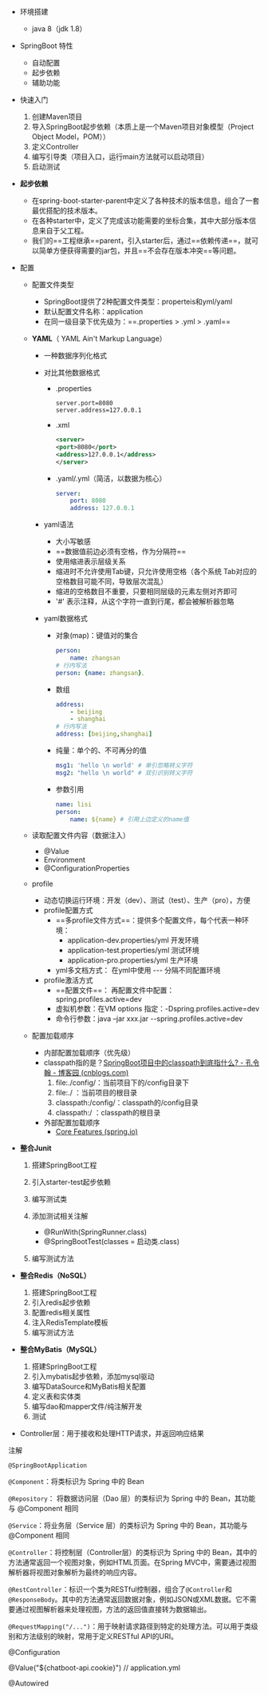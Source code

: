 - 环境搭建
  - java 8（jdk 1.8）
  
- SpringBoot 特性
  - 自动配置
  - 起步依赖
  - 辅助功能

- 快速入门
  1. 创建Maven项目
  2. 导入SpringBoot起步依赖（本质上是一个Maven项目对象模型（Project Object Model，POM））
  3. 定义Controller 
  4. 编写引导类（项目入口，运行main方法就可以启动项目）
  5. 启动测试

- **起步依赖**

  - 在spring-boot-starter-parent中定义了各种技术的版本信息，组合了一套最优搭配的技术版本。
  - 在各种starter中，定义了完成该功能需要的坐标合集，其中大部分版本信息来自于父工程。 
  - 我们的==工程继承==parent，引入starter后，通过==依赖传递==，就可以简单方便获得需要的jar包，并且==不会存在版本冲突==等问题。

- 配置

  - 配置文件类型
    - SpringBoot提供了2种配置文件类型：properteis和yml/yaml 
    - 默认配置文件名称：application 
    - 在同一级目录下优先级为：==.properties > .yml > .yaml==

  - **YAML**（ YAML Ain't Markup Language）

    - 一种数据序列化格式

    - 对比其他数据格式

      - .properties

        ```properties
        server.port=8080
        server.address=127.0.0.1
        ```

      - .xml

        ```xml
        <server>
        <port>8080</port>
        <address>127.0.0.1</address>
        </server>
        ```

      - .yaml/.yml（简洁，以数据为核心）

        ```yaml
        server:
        	port: 8080
        	address: 127.0.0.1
        ```

    - yaml语法

      -  大小写敏感
      -  ==数据值前边必须有空格，作为分隔符==
      -  使用缩进表示层级关系
      -  缩进时不允许使用Tab键，只允许使用空格（各个系统 Tab对应的 空格数目可能不同，导致层次混乱）
      -  缩进的空格数目不重要，只要相同层级的元素左侧对齐即可 
      -  '#' 表示注释，从这个字符一直到行尾，都会被解析器忽略

    - yaml数据格式

      - 对象(map)：键值对的集合

        ```yaml
        person:
        	name: zhangsan
        # 行内写法
        person: {name: zhangsan}、
        ```

      - 数组

        ```yaml
        address:
        	- beijing
        	- shanghai
        # 行内写法
        address: [beijing,shanghai]
        
        ```

      - 纯量：单个的、不可再分的值

        ```yaml
        msg1: 'hello \n world' # 单引忽略转义字符
        msg2: "hello \n world" # 双引识别转义字符
        ```

      - 参数引用

        ```yaml
        name: lisi
        person:
        	name: ${name} # 引用上边定义的name值
        ```

  - 读取配置文件内容（数据注入）
    - @Value
    - Environment
    - @ConfigurationProperties
  - profile
    - 动态切换运行环境：开发（dev）、测试（test）、生产（pro），方便
    - profile配置方式 
      - ==多profile文件方式==：提供多个配置文件，每个代表一种环境：
        - application-dev.properties/yml 开发环境 
        - application-test.properties/yml 测试环境 
        - application-pro.properties/yml 生产环境 
      - yml多文档方式： 在yml中使用 --- 分隔不同配置环境
    - profile激活方式 
      - ==配置文件==： 再配置文件中配置：spring.profiles.active=dev
      - 虚拟机参数：在VM options 指定：-Dspring.profiles.active=dev 
      - 命令行参数：java –jar xxx.jar --spring.profiles.active=dev

  - 配置加载顺序
    - 内部配置加载顺序（优先级）
    - classpath指的是？[SpringBoot项目中的classpath到底指什么? - 孔令翰 - 博客园 (cnblogs.com)](https://www.cnblogs.com/klhans/p/14900059.html)
      1. file:./config/：当前项目下的/config目录下 
      2. file:./ ：当前项目的根目录 
      3. classpath:/config/：classpath的/config目录 
      4. classpath:/ ：classpath的根目录
    - 外部配置加载顺序
      - [Core Features (spring.io)](https://docs.spring.io/spring-boot/docs/current/reference/html/features.html#features.external-config)

- **整合Junit**

  1. 搭建SpringBoot工程 
  2. 引入starter-test起步依赖 
  3. 编写测试类 
  4. 添加测试相关注解
     - @RunWith(SpringRunner.class) 
     - @SpringBootTest(classes = 启动类.class) 

  5. 编写测试方法


- **整合Redis（NoSQL）**
  1.  搭建SpringBoot工程 
  2. 引入redis起步依赖 
  3. 配置redis相关属性 
  4. 注入RedisTemplate模板 
  5. 编写测试方法

- **整合MyBatis（MySQL）**
  1.  搭建SpringBoot工程 
  2. 引入mybatis起步依赖，添加mysql驱动 
  3. 编写DataSource和MyBatis相关配置 
  4. 定义表和实体类 
  5. 编写dao和mapper文件/纯注解开发 
  6. 测试







- Controller层：用于接收和处理HTTP请求，并返回响应结果



注解

`@SpringBootApplication`



`@Component`：将类标识为 Spring 中的 Bean

`@Repository`：  将数据访问层（Dao 层）的类标识为 Spring 中的 Bean，其功能与 @Component 相同

`@Service`：将业务层（Service 层）的类标识为 Spring 中的 Bean，其功能与 @Component 相同

`@Controller`：将控制层（Controller层）的类标识为 Spring 中的 Bean，其中的方法通常返回一个视图对象，例如HTML页面。在Spring MVC中，需要通过视图解析器将视图对象解析为最终的响应内容。





`@RestController`：标识一个类为RESTful控制器，组合了`@Controller`和`@ResponseBody`。其中的方法通常返回数据对象，例如JSON或XML数据。它不需要通过视图解析器来处理视图，方法的返回值直接转为数据输出。





`@RequestMapping("/...")`：用于映射请求路径到特定的处理方法。可以用于类级别和方法级别的映射，常用于定义RESTful API的URI。



@Configuration



@Value("${chatboot-api.cookie}") // application.yml

@Autowired
